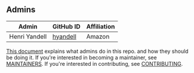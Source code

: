 ## Admins

| Admin              | GitHub ID                               | Affiliation |
| ------------------ | --------------------------------------- | ----------- |
| Henri Yandell      | [hyandell](https://github.com/hyandell) | Amazon      |

[This document](https://github.com/opensearch-project/.github/blob/main/ADMINS.md) explains what admins do in this repo. and how they should be doing it. If you're interested in becoming a maintainer, see [MAINTAINERS](MAINTAINERS.md). If you're interested in contributing, see [CONTRIBUTING](CONTRIBUTING.md).
